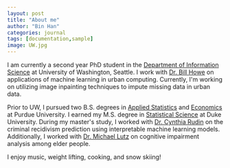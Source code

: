 ```yaml
---
layout: post
title: "About me"
author: "Bin Han"
categories: journal
tags: [documentation,sample]
image: UW.jpg
---
```


I am currently a second year PhD student in the [Department of Information Science](https://ischool.uw.edu/) at University of Washington, Seattle. I work with [Dr. Bill Howe](https://faculty.washington.edu/billhowe/) on applications of machine learning in urban computing. Currently, I'm working on utilizing image inpainting techniques to impute missing data in urban data.

Prior to UW, I pursued two B.S. degrees in [Applied Statistics](https://www.stat.purdue.edu/) and [Economics](https://krannert.purdue.edu/academics/Economics/) at Purdue University. I earned my M.S. degree in [Statistical Science](https://stat.duke.edu/) at Duke University. During my master's study, I worked with [Dr. Cynthia Rudin](https://users.cs.duke.edu/~cynthia/) on the criminal recidivism prediction using interpretable machine learning models. Additionally, I worked with [Dr. Michael Lutz](https://scholars.duke.edu/person/michael.lutz) on cognitive impairment analysis among elder people. 

I enjoy music, weight lifting, cooking, and snow skiing!
